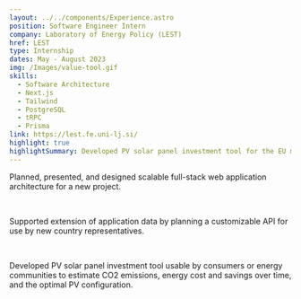 ```yaml
---
layout: ../../components/Experience.astro
position: Software Engineer Intern
company: Laboratory of Energy Policy (LEST)
href: LEST
type: Internship
dates: May - August 2023
img: /Images/value-tool.gif
skills:
  - Software Architecture
  - Next.js
  - Tailwind
  - PostgreSQL
  - tRPC
  - Prisma
link: https://lest.fe.uni-lj.si/
highlight: true
highlightSummary: Developed PV solar panel investment tool for the EU market.
---
```

Planned, presented, and designed scalable full-stack web
application architecture for a new project.

<br />

Supported extension of application data by planning a
customizable API for use by new country representatives.

<br />

Developed PV solar panel investment tool usable by
consumers or energy communities to estimate CO2 emissions,
energy cost and savings over time, and the optimal PV
configuration.
